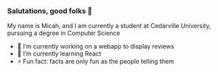 ### Salutations, good folks 👋

My name is Micah, and I am currently a student at Cedarville University,
pursuing a degree in Computer Science

- 🔭 I’m currently working on a webapp to display reviews
- 🌱 I’m currently learning React
- ⚡ Fun fact: facts are only fun as the people telling them

<!--
**mavranyes/mavranyes** is a ✨ _special_ ✨ repository because its `README.md` (this file) appears on your GitHub profile.

Here are some ideas to get you started:

- 🔭 I’m currently working on ...
- 🌱 I’m currently learning ...
- 👯 I’m looking to collaborate on ...
- 🤔 I’m looking for help with ...
- 💬 Ask me about ...
- 📫 How to reach me: ...
- 😄 Pronouns: ...
- ⚡ Fun fact: ...
-->
